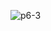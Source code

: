 
![p6-3](https://user-images.githubusercontent.com/71966913/163736499-80a7d997-10a9-482b-8b9b-107bd8752bd9.jpg)
